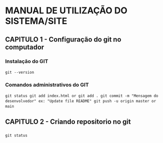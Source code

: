 # MANUAL DE UTILIZAÇÃO DO SISTEMA/SITE
## CAPITULO 1 - Configuração do git no computador
### Instalação do GIT 
<p align="center">
    <a href="https://git-scm.com/book/pt-br/v2/Come%C3%A7ando-Instalando-o-Git" target="_blank"><![Instalar o GIt](docs/images/README.png)></a>
</p>

`
git --version
`


### Comandos administrativos do GIT

`
git status
git add index.html or git add .
git commit -m "Mensagem do desenvolvedor" ex: "Update file README"
git push -u origin master or main
`
## CAPITULO 2 - Criando repositorio no git
### 

`git status`